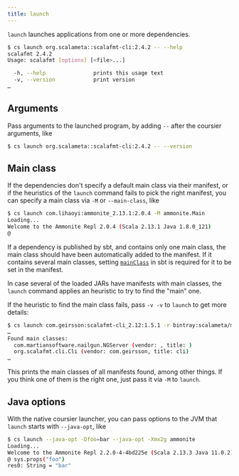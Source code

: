 ```yaml
---
title: launch
---
```


`launch` launches applications from one or more dependencies.

```bash
$ cs launch org.scalameta::scalafmt-cli:2.4.2 -- --help
scalafmt 2.4.2
Usage: scalafmt [options] [<file>...]

  -h, --help               prints this usage text
  -v, --version            print version
…
```

## Arguments

Pass arguments to the launched program, by adding `--` after the coursier
arguments, like
```bash
$ cs launch org.scalameta::scalafmt-cli:2.4.2 -- --version
```

## Main class

If the dependencies don't specify a default main class via
their manifest, or if the heuristics of the `launch` command fails to pick the
right manifest, you can specify a main class via
`-M` or `--main-class`, like
```bash
$ cs launch com.lihaoyi:ammonite_2.13.1:2.0.4 -M ammonite.Main
Loading...
Welcome to the Ammonite Repl 2.0.4 (Scala 2.13.1 Java 1.8.0_121)
@
```

If a dependency is published by sbt, and contains only one main
class, the main class should have been automatically added to the manifest.
If it contains several main classes, setting
[`mainClass`](https://github.com/sbt/sbt/blob/v1.2.8/main/src/main/scala/sbt/Keys.scala#L265)
in sbt is required for it to be set in the manifest.

In case several of the loaded JARs have manifests with main classes, the
`launch` command applies an heuristic to try to find the "main" one.

If the heuristic to find the main class fails, pass `-v -v` to `launch` to
get more details:
```bash
$ cs launch com.geirsson:scalafmt-cli_2.12:1.5.1 -r bintray:scalameta/maven -v -v -- --version
…
Found main classes:
  com.martiansoftware.nailgun.NGServer (vendor: , title: )
  org.scalafmt.cli.Cli (vendor: com.geirsson, title: cli)
…
```
This prints the main classes of all manifests found, among other things. If you think
one of them is the right one, just pass it via `-M` to `launch`.

## Java options

With the native coursier launcher, you can pass options to the JVM that
`launch` starts with `--java-opt`, like
```bash
$ cs launch --java-opt -Dfoo=bar --java-opt -Xmx2g ammonite
Loading...
Welcome to the Ammonite Repl 2.2.0-4-4bd225e (Scala 2.13.3 Java 11.0.2)
@ sys.props("foo")
res0: String = "bar"
```
